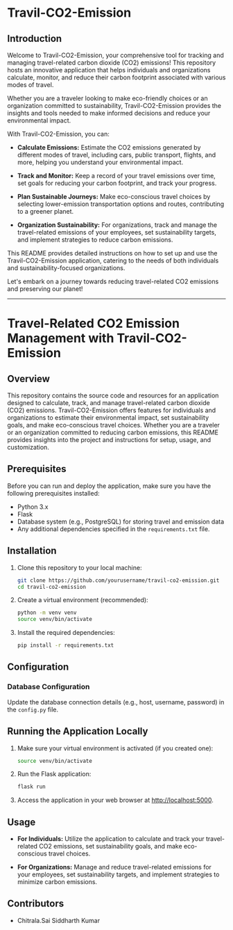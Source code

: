 # Travil-CO2-Emission

## Introduction

Welcome to Travil-CO2-Emission, your comprehensive tool for tracking and managing travel-related carbon dioxide (CO2) emissions! This repository hosts an innovative application that helps individuals and organizations calculate, monitor, and reduce their carbon footprint associated with various modes of travel.

Whether you are a traveler looking to make eco-friendly choices or an organization committed to sustainability, Travil-CO2-Emission provides the insights and tools needed to make informed decisions and reduce your environmental impact.

With Travil-CO2-Emission, you can:

- **Calculate Emissions:** Estimate the CO2 emissions generated by different modes of travel, including cars, public transport, flights, and more, helping you understand your environmental impact.

- **Track and Monitor:** Keep a record of your travel emissions over time, set goals for reducing your carbon footprint, and track your progress.

- **Plan Sustainable Journeys:** Make eco-conscious travel choices by selecting lower-emission transportation options and routes, contributing to a greener planet.

- **Organization Sustainability:** For organizations, track and manage the travel-related emissions of your employees, set sustainability targets, and implement strategies to reduce carbon emissions.

This README provides detailed instructions on how to set up and use the Travil-CO2-Emission application, catering to the needs of both individuals and sustainability-focused organizations.

Let's embark on a journey towards reducing travel-related CO2 emissions and preserving our planet!

---

# Travel-Related CO2 Emission Management with Travil-CO2-Emission

## Overview

This repository contains the source code and resources for an application designed to calculate, track, and manage travel-related carbon dioxide (CO2) emissions. Travil-CO2-Emission offers features for individuals and organizations to estimate their environmental impact, set sustainability goals, and make eco-conscious travel choices. Whether you are a traveler or an organization committed to reducing carbon emissions, this README provides insights into the project and instructions for setup, usage, and customization.

## Prerequisites

Before you can run and deploy the application, make sure you have the following prerequisites installed:

- Python 3.x
- Flask
- Database system (e.g., PostgreSQL) for storing travel and emission data
- Any additional dependencies specified in the `requirements.txt` file.

## Installation

1. Clone this repository to your local machine:

   ```bash
   git clone https://github.com/yourusername/travil-co2-emission.git
   cd travil-co2-emission
   ```

2. Create a virtual environment (recommended):

   ```bash
   python -m venv venv
   source venv/bin/activate
   ```

3. Install the required dependencies:

   ```bash
   pip install -r requirements.txt
   ```

## Configuration

### Database Configuration

Update the database connection details (e.g., host, username, password) in the `config.py` file.

## Running the Application Locally

1. Make sure your virtual environment is activated (if you created one):

   ```bash
   source venv/bin/activate
   ```

2. Run the Flask application:

   ```bash
   flask run
   ```

3. Access the application in your web browser at [http://localhost:5000](http://localhost:5000).

## Usage

- **For Individuals:** Utilize the application to calculate and track your travel-related CO2 emissions, set sustainability goals, and make eco-conscious travel choices.

- **For Organizations:** Manage and reduce travel-related emissions for your employees, set sustainability targets, and implement strategies to minimize carbon emissions.

## Contributors

- Chitrala.Sai Siddharth Kumar
